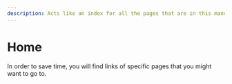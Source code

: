 ```yaml
---
description: Acts like an index for all the pages that are in this manual.
---
```


# Home

In order to save time, you will find links of specific pages that you might want to go to.&#x20;
